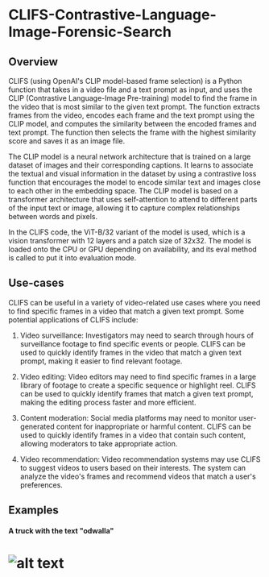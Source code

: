 # CLIFS-Contrastive-Language-Image-Forensic-Search


## Overview

CLIFS (using OpenAI's CLIP model-based frame selection) is a Python function that takes in a video file and a text prompt as input, and uses the CLIP (Contrastive Language-Image Pre-training) model to find the frame in the video that is most similar to the given text prompt. The function extracts frames from the video, encodes each frame and the text prompt using the CLIP model, and computes the similarity between the encoded frames and text prompt. The function then selects the frame with the highest similarity score and saves it as an image file.

The CLIP model is a neural network architecture that is trained on a large dataset of images and their corresponding captions. It learns to associate the textual and visual information in the dataset by using a contrastive loss function that encourages the model to encode similar text and images close to each other in the embedding space. The CLIP model is based on a transformer architecture that uses self-attention to attend to different parts of the input text or image, allowing it to capture complex relationships between words and pixels.

In the CLIFS code, the ViT-B/32 variant of the model is used, which is a vision transformer with 12 layers and a patch size of 32x32. The model is loaded onto the CPU or GPU depending on availability, and its eval method is called to put it into evaluation mode.


## Use-cases

CLIFS can be useful in a variety of video-related use cases where you need to find specific frames in a video that match a given text prompt. Some potential applications of CLIFS include:

1. Video surveillance: Investigators may need to search through hours of surveillance footage to find specific events or people. CLIFS can be used to quickly identify frames in the video that match a given text prompt, making it easier to find relevant footage.

2. Video editing: Video editors may need to find specific frames in a large library of footage to create a specific sequence or highlight reel. CLIFS can be used to quickly identify frames that match a given text prompt, making the editing process faster and more efficient.

3. Content moderation: Social media platforms may need to monitor user-generated content for inappropriate or harmful content. CLIFS can be used to quickly identify frames in a video that contain such content, allowing moderators to take appropriate action.

4. Video recommendation: Video recommendation systems may use CLIFS to suggest videos to users based on their interests. The system can analyze the video's frames and recommend videos that match a user's preferences.



## Examples


#### A truck with the text "odwalla"
![alt text](media/odwalla.jpg)
======
